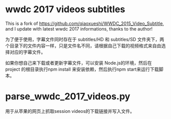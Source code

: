 # wwdc 2017 videos subtitles

This is a fork of https://github.com/qiaoxueshi/WWDC_2015_Video_Subtitle, and I update with latest wwdc 2017 informations, thanks to the author!

为了便于使用，字幕文件同时存在于 subtitles/HD 和 subtitles/SD 文件夹下，两个目录下的文件内容一样，只是文件名不同，请根据自己下载的视频格式来自由选择对应的字幕文件。

如果你想自己来下载或者更新字幕文件，可以安装 Node.js的环境，然后在 project 的根目录执行npm install 来安装依赖，然后执行npm start来运行下载脚本。


# parse_wwdc_2017_videos.py
用于从苹果的网页上抓取session videos的下载链接并写入文件。

